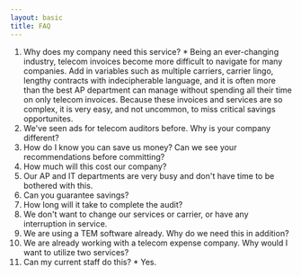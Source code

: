 ```yaml
---
layout: basic
title: FAQ
---
```


1. Why does my company need this service?
        * Being an ever-changing industry, telecom invoices become more difficult to navigate for many companies.  Add in variables such as multiple carriers, carrier lingo, lengthy contracts with indecipherable language, and it is often more than the best AP department can manage without spending all their time on only telecom invoices.  Because these invoices and services are so complex, it is very easy, and not uncommon, to miss critical savings opportunites.
2. We've seen ads for telecom auditors before.  Why is your company different?
3. How do I know you can save us money?  Can we see your recommendations before committing?
4. How much will this cost our company?
5. Our AP and IT departments are very busy and don't have time to be bothered with this.
6. Can you guarantee savings?
7. How long will it take to complete the audit?
8. We don't want to change our services or carrier, or have any interruption in service.
9. We are using a TEM software  already.  Why do we need this in addition?
10. We are already working with a telecom expense company.   Why would I want to utilize two services?
11. Can my current staff do this?
        * Yes.
